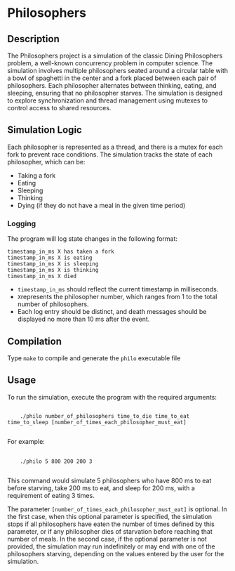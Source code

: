 <h1>Philosophers</h1>

<h2>Description</h2>

<p>The Philosophers project is a simulation of the classic Dining Philosophers problem, a well-known concurrency problem in computer science. The simulation involves multiple philosophers seated around a circular table with a bowl of spaghetti in the center and a fork placed between each pair of philosophers. Each philosopher alternates between thinking, eating, and sleeping, ensuring that no philosopher starves. The simulation is designed to explore synchronization and thread management using mutexes to control access to shared resources.</p>

<h2>Simulation Logic</h2>

Each philosopher is represented as a thread, and there is a mutex for each fork to prevent race conditions.
The simulation tracks the state of each philosopher, which can be:
<ul>
  <li>Taking a fork</li>
  <li>Eating</li>
  <li>Sleeping</li>
  <li>Thinking</li>
  <li>Dying (if they do not have a meal in the given time period)</li>
</ul>

<h3>Logging</h3>
<p>The program will log state changes in the following format:</p>
<pre><code>timestamp_in_ms X has taken a fork
timestamp_in_ms X is eating
timestamp_in_ms X is sleeping
timestamp_in_ms X is thinking
timestamp_in_ms X died</code></pre>

<ul>
  <li><code>timestamp_in_ms</code> should reflect the current timestamp in milliseconds.</li>
  <li><code>X</code>represents the philosopher number, which ranges from 1 to the total number of philosophers.</li>
  <li>Each log entry should be distinct, and death messages should be displayed no more than 10 ms after the event.</li>
</ul>

<h2>Compilation</h2>
Type <code>make</code> to compile and generate the <code>philo</code> executable file

<h2>Usage</h2>
<p>To run the simulation, execute the program with the required arguments:</p>
<pre><code>
    ./philo number_of_philosophers time_to_die time_to_eat time_to_sleep [number_of_times_each_philosopher_must_eat]
  </code>
</pre>
<p>For example:</p>
<pre>
  <code>
    ./philo 5 800 200 200 3
  </code>
</pre>
<p>This command would simulate 5 philosophers who have 800 ms to eat before starving, take 200 ms to eat, and sleep for 200 ms, with a requirement of eating 3 times.</p>
<p>The parameter <code>[number_of_times_each_philosopher_must_eat]</code> is optional. In the first case, when this optional parameter is specified, the simulation stops if all philosophers have eaten the number of times defined by this parameter, or if any philosopher dies of starvation before reaching that number of meals. In the second case, if the optional parameter is not provided, the simulation may run indefinitely or may end with one of the philosophers starving, depending on the values entered by the user for the simulation.</p>

